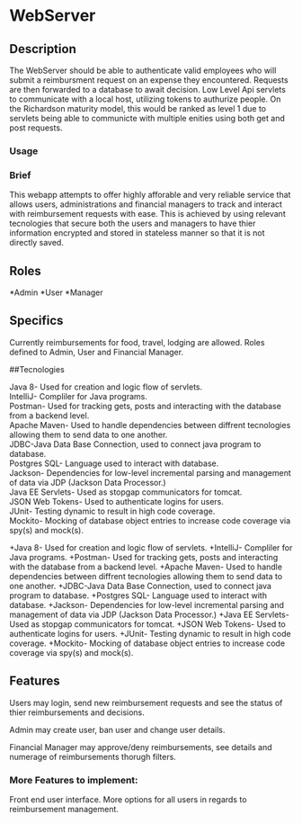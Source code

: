 # WebServer

## Description
The WebServer should be able to authenticate valid employees who will submit a reimbursment request on an expense they encountered. Requests are then forwarded to a database to await decision. Low Level Api servlets to communicate with a local host, utilizing tokens to authurize people. On the Richardson maturity model, this would be ranked as level 1 due to servlets being able to communicte with multiple enities using both get and post requests.
### Usage

### Brief
This webapp attempts to offer highly afforable and very reliable service that allows users, administrations and financial managers to track and interact with reimbursement requests with ease. This is achieved by using relevant tecnologies that secure both the users and managers to have thier information encrypted and stored in  stateless manner so that it is not directly saved. 

## Roles
*Admin
*User
*Manager

## Specifics
Currently  reimbursements for food, travel, lodging are allowed.
Roles defined to Admin, User and Financial Manager.

##Tecnologies

Java 8- Used for creation and logic flow of servlets.
<br />
IntelliJ- Compliler for Java programs.
<br />
Postman- Used for tracking gets, posts and interacting with the database from a backend level.
<br />
Apache Maven- Used to handle dependencies between diffrent tecnologies allowing them to send data to one another.
<br />
JDBC-Java Data Base Connection, used to connect java program to database.
<br />
Postgres SQL- Language used to interact with database.
<br />
Jackson- Dependencies for low-level incremental parsing and management of data via JDP (Jackson Data Processor.)
<br />
Java EE Servlets- Used as stopgap communicators for tomcat.
<br />
JSON Web Tokens- Used to authenticate logins for users.
<br />
JUnit- Testing dynamic to result in high code coverage.
<br />
Mockito- Mocking of database object entries to increase code coverage via spy(s) and mock(s).
<br />

+Java 8- Used for creation and logic flow of servlets.
+IntelliJ- Compliler for Java programs.
+Postman- Used for tracking gets, posts and interacting with the database from a backend level.
+Apache Maven- Used to handle dependencies between diffrent tecnologies allowing them to send data to one another.
+JDBC-Java Data Base Connection, used to connect java program to database.
+Postgres SQL- Language used to interact with database.
+Jackson- Dependencies for low-level incremental parsing and management of data via JDP (Jackson Data Processor.)
+Java EE Servlets- Used as stopgap communicators for tomcat.
+JSON Web Tokens- Used to authenticate logins for users.
+JUnit- Testing dynamic to result in high code coverage.
+Mockito- Mocking of database object entries to increase code coverage via spy(s) and mock(s).

## Features
Users may login, send new reimbursement requests and see the status of thier reimbursements and decisions.
<br />
   

Admin may create user, ban user and change user details.
   <br />
   
Financial Manager may approve/deny reimbursements, see details and numerage of reimbursements thorugh filters.
<br />


### More Features to implement:
Front end user interface.
More options for all users in regards to reimbursement management.
